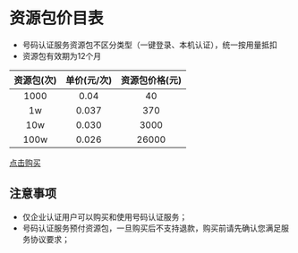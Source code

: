 # 资源包价目表

* 号码认证服务资源包不区分类型（一键登录、本机认证），统一按用量抵扣
* 资源包有效期为12个月

| 资源包(次)   | 单价(元/次) | 资源包价格(元) | 
| :----------: | :-----------: | :----------: | 
|1000|0.04|40| 
|1w|0.037|370|
|10w|0.030|3000|
|100w|0.026|26000|


[点击购买](https://console.ucloud.cn/unvs/buy)


## 注意事项

- 仅企业认证用户可以购买和使用号码认证服务；
- 号码认证服务预付资源包，一旦购买后不支持退款，购买前请先确认您满足服务协议要求；
